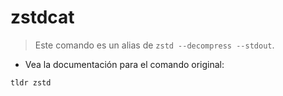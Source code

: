 # zstdcat

> Este comando es un alias de `zstd --decompress --stdout`.

- Vea la documentación para el comando original:

`tldr zstd`
